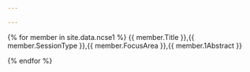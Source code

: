 ```yaml
---

---
```

{% for member in site.data.ncse1 %}
      {{ member.Title }},{{ member.SessionType }},{{ member.FocusArea }},{{ member.1Abstract }}

{% endfor %}